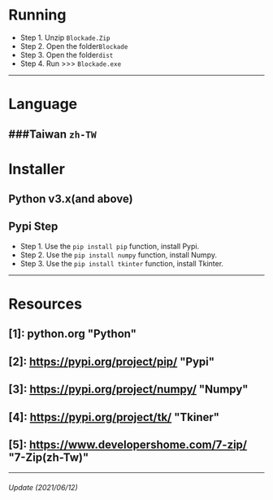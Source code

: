 # Running
* Step 1. Unzip `Blockade.Zip`
* Step 2. Open the folder`Blockade`
* Step 3. Open the folder`dist`
* Step 4. Run >>> `Blockade.exe`
---
# Language
###Taiwan `zh-TW`
---
# Installer
## Python v3.x(and above)
## Pypi Step
* Step 1. Use the `pip install pip` function, install Pypi.
* Step 2. Use the `pip install numpy` function, install Numpy.
* Step 3. Use the `pip install tkinter` function, install Tkinter.
---
# Resources
## [1]: python.org "Python"
## [2]: https://pypi.org/project/pip/ "Pypi"
## [3]: https://pypi.org/project/numpy/ "Numpy"
## [4]: https://pypi.org/project/tk/ "Tkiner"
## [5]: https://www.developershome.com/7-zip/ "7-Zip(zh-Tw)"
---
###### Update (2021/06/12)
